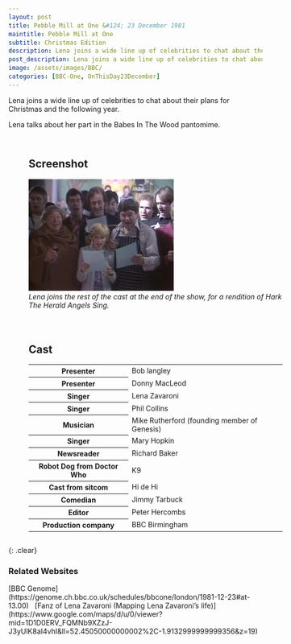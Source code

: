 ```yaml
---
layout: post
title: Pebble Mill at One &#124; 23 December 1981
maintitle: Pebble Mill at One
subtitle: Christmas Edition
description: Lena joins a wide line up of celebrities to chat about their plans for Christmas and the following year. Lena talks about her part in the Babes In The Wood pantomime.
post_description: Lena joins a wide line up of celebrities to chat about their plans for Christmas and the following year. Lena talks about her part in the Babes In The Wood pantomime.
image: /assets/images/BBC/
categories: [BBC-One, OnThisDay23December]
---
```


Lena joins a wide line up of celebrities to chat about their plans for Christmas and the following year.

Lena talks about her part in the Babes In The Wood pantomime.

<figure class="fig1">
<h2>Screenshot</h2>
<img src="/assets/images/BBC/Pebble-Mill-at-One.jpg" class="full-width" />
<figcaption>
<cite>Lena joins the rest of the cast at the end of the show, for a rendition of Hark The Herald Angels Sing.</cite>
</figcaption>
</figure>

<figure class="fig2">
<h2>Cast</h2>
<table>
<tr><th>Presenter</th><td>Bob langley</td></tr>
<tr><th>Presenter</th><td>Donny MacLeod</td></tr>
<tr><th>Singer</th><td>Lena Zavaroni</td></tr>
<tr><th>Singer</th><td>Phil Collins</td></tr>
<tr><th>Musician</th><td>Mike Rutherford (founding member of Genesis)</td></tr>
<tr><th>Singer</th><td>Mary Hopkin</td></tr>
<tr><th>Newsreader</th><td>Richard Baker</td></tr>
<tr><th>Robot Dog from Doctor Who</th><td>K9</td></tr>
<tr><th>Cast from sitcom</th><td>Hi de Hi</td></tr>
<tr><th>Comedian</th><td>Jimmy Tarbuck</td></tr>
<tr><th>Editor</th><td>Peter Hercombs</td></tr>
<tr><th>Production company</th><td>BBC Birmingham</td></tr>
</table>
</figure>

{: .clear}

### Related Websites
<span class="post-categories">
[BBC Genome](https://genome.ch.bbc.co.uk/schedules/bbcone/london/1981-12-23#at-13.00)
&nbsp;
[Fanz of Lena Zavaroni (Mapping Lena Zavaroni’s life)](https://www.google.com/maps/d/u/0/viewer?mid=1D1D0ERV_FQMNb9XZzJ-J3yUlK8aI4vhI&ll=52.45050000000002%2C-1.9132999999999356&z=19)
</span>

<style>
.fig1 {float:left; width:49%;}

.fig2 {float:right; width:49%;}

figcaption {float:right; width:100%;}

@media screen and (orientation:portrait) {
.fig1, .fig2 {float:left; width:100%;}
figcaption {float:left; width:100%; margin-bottom: 10px;}
}
</style>

